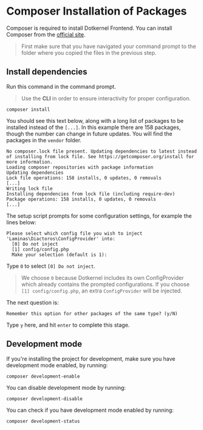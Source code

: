 # Composer Installation of Packages

Composer is required to install Dotkernel Frontend. You can install Composer from the [official site](https://getcomposer.org/).

> First make sure that you have navigated your command prompt to the folder where you copied the files in the previous step.

## Install dependencies

Run this command in the command prompt.

> Use the **CLI** in order to ensure interactivity for proper configuration.

```shell
composer install
```

You should see this text below, along with a long list of packages to be installed instead of the `[...]`.
In this example there are 158 packages, though the number can change in future updates.
You will find the packages in the `vendor` folder.

```shell
No composer.lock file present. Updating dependencies to latest instead of installing from lock file. See https://getcomposer.org/install for more information.
Loading composer repositories with package information
Updating dependencies
Lock file operations: 158 installs, 0 updates, 0 removals
[...]
Writing lock file
Installing dependencies from lock file (including require-dev)
Package operations: 158 installs, 0 updates, 0 removals
[...]
```

The setup script prompts for some configuration settings, for example the lines below:

```shell
Please select which config file you wish to inject 'Laminas\Diactoros\ConfigProvider' into:
  [0] Do not inject
  [1] config/config.php
  Make your selection (default is 1):
```

Type `0` to select `[0] Do not inject`.

> We choose `0` because Dotkernel includes its own ConfigProvider which already contains the prompted configurations.
> If you choose `[1] config/config.php`, an extra `ConfigProvider` will be injected.

The next question is:

`Remember this option for other packages of the same type? (y/N)`

Type `y` here, and hit `enter` to complete this stage.

## Development mode

If you're installing the project for development, make sure you have development mode enabled, by running:

```shell
composer development-enable
```

You can disable development mode by running:

```shell
composer development-disable
```

You can check if you have development mode enabled by running:

```shell
composer development-status
```
